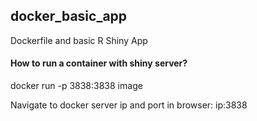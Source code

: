 <h2> docker_basic_app </h2>
Dockerfile and basic R Shiny App

<h4> How to run a container with shiny server? </h4>
<p> docker run -p 3838:3838 image </p>
<p> Navigate to docker server ip and port in browser: ip:3838 </p>
